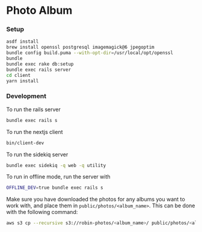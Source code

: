 # Photo Album

### Setup

```bash
asdf install
brew install openssl postgresql imagemagick@6 jpegoptim
bundle config build.puma --with-opt-dir=/usr/local/opt/openssl
bundle
bundle exec rake db:setup
bundle exec rails server
cd client
yarn install
```

### Development

To run the rails server

```bash
bundle exec rails s
```

To run the nextjs client

```bash
bin/client-dev
```

To run the sidekiq server

```bash
bundle exec sidekiq -q web -q utility
```

To run in offline mode, run the server with

```bash
OFFLINE_DEV=true bundle exec rails s
```

Make sure you have downloaded the photos for any albums you want to work with,
and place them in `public/photos/<album_name>`. This can be done with the
following command:

```bash
aws s3 cp --recursive s3://robin-photos/<album_name>/ public/photos/<album_name>
```
